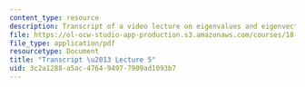 ```yaml
---
content_type: resource
description: Transcript of a video lecture on eigenvalues and eigenvectors.
file: https://ol-ocw-studio-app-production.s3.amazonaws.com/courses/18-085-computational-science-and-engineering-i-fall-2008/3c2a1288a5ac476494977909ad1093b7_18-085F08-L05.pdf
file_type: application/pdf
resourcetype: Document
title: "Transcript \u2013 Lecture 5"
uid: 3c2a1288-a5ac-4764-9497-7909ad1093b7
---
```

